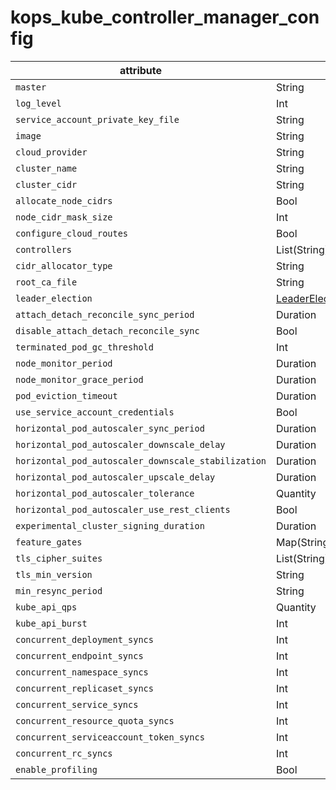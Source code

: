 # kops_kube_controller_manager_config

| attribute | type | optional/required | computed |
| --- | --- | --- | --- |
| `master` | String | Optional |  |
| `log_level` | Int | Optional |  |
| `service_account_private_key_file` | String | Optional |  |
| `image` | String | Optional |  |
| `cloud_provider` | String | Optional |  |
| `cluster_name` | String | Optional |  |
| `cluster_cidr` | String | Optional |  |
| `allocate_node_cidrs` | Bool | Optional |  |
| `node_cidr_mask_size` | Int | Optional |  |
| `configure_cloud_routes` | Bool | Optional |  |
| `controllers` | List(String) | Optional |  |
| `cidr_allocator_type` | String | Optional |  |
| `root_ca_file` | String | Optional |  |
| `leader_election` | [LeaderElectionConfiguration](./LeaderElectionConfiguration.generated.md) | Optional |  |
| `attach_detach_reconcile_sync_period` | Duration | Optional |  |
| `disable_attach_detach_reconcile_sync` | Bool | Optional |  |
| `terminated_pod_gc_threshold` | Int | Optional |  |
| `node_monitor_period` | Duration | Optional |  |
| `node_monitor_grace_period` | Duration | Optional |  |
| `pod_eviction_timeout` | Duration | Optional |  |
| `use_service_account_credentials` | Bool | Optional |  |
| `horizontal_pod_autoscaler_sync_period` | Duration | Optional |  |
| `horizontal_pod_autoscaler_downscale_delay` | Duration | Optional |  |
| `horizontal_pod_autoscaler_downscale_stabilization` | Duration | Optional |  |
| `horizontal_pod_autoscaler_upscale_delay` | Duration | Optional |  |
| `horizontal_pod_autoscaler_tolerance` | Quantity | Optional |  |
| `horizontal_pod_autoscaler_use_rest_clients` | Bool | Optional |  |
| `experimental_cluster_signing_duration` | Duration | Optional |  |
| `feature_gates` | Map(String) | Optional |  |
| `tls_cipher_suites` | List(String) | Optional |  |
| `tls_min_version` | String | Optional |  |
| `min_resync_period` | String | Optional |  |
| `kube_api_qps` | Quantity | Optional |  |
| `kube_api_burst` | Int | Optional |  |
| `concurrent_deployment_syncs` | Int | Optional |  |
| `concurrent_endpoint_syncs` | Int | Optional |  |
| `concurrent_namespace_syncs` | Int | Optional |  |
| `concurrent_replicaset_syncs` | Int | Optional |  |
| `concurrent_service_syncs` | Int | Optional |  |
| `concurrent_resource_quota_syncs` | Int | Optional |  |
| `concurrent_serviceaccount_token_syncs` | Int | Optional |  |
| `concurrent_rc_syncs` | Int | Optional |  |
| `enable_profiling` | Bool | Optional |  |
